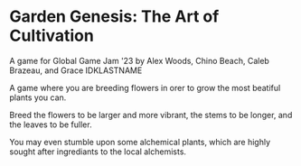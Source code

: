 # Garden Genesis: The Art of Cultivation

A game for Global Game Jam '23 by Alex Woods, Chino Beach, Caleb Brazeau, and Grace IDKLASTNAME

A game where you are breeding flowers in orer to grow the most beatiful plants you can.

Breed the flowers to be larger and more vibrant, the stems to be longer, and the leaves to be fuller.

You may even stumble upon some alchemical plants, which are highly sought after ingrediants to the local alchemists.
